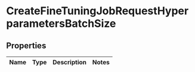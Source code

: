 
# CreateFineTuningJobRequestHyperparametersBatchSize

## Properties
Name | Type | Description | Notes
------------ | ------------- | ------------- | -------------



